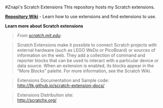 #Znapi's Scratch Extensions
This repository hosts my Scratch extensions.  

[**Repository Wiki**](https://github.com/Znapi/scratchx/wiki) - Learn how to use extensions and find extensions to use.  

**Learn more about Scratch extensions**
>*From [scratch.mit.edu](https://scratch.mit.edu/):*  

>Scratch Extensions make it possible to connect Scratch projects with external hardware (such as LEGO WeDo or PicoBoard) or sources of information on the web. They add a collection of command and reporter blocks that can be used to interact with a particular device or data source. When an extension is enabled, its blocks appear in the “More Blocks” palette.  For more information, see the Scratch Wiki.  

>Extensions Documentation and Sample code:  
http://llk.github.io/scratch-extension-docs/  

>Extensions Distribution site:  
http://scratchx.org/
